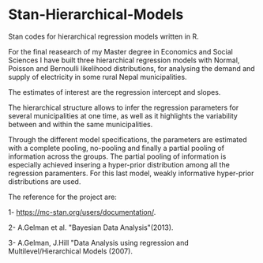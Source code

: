 # Stan-Hierarchical-Models
Stan codes for hierarchical regression models written in R.

For the final reasearch of my Master degree in Economics and Social Sciences I have built three hierarchical regression models with Normal, Poisson and Bernoulli likelihood distributions, for analysing the demand and supply of electricity in some rural Nepal municipalities.

The estimates of interest are the regression intercept and slopes.

The hierarchical structure allows to infer the regression parameters for several municipalities at one time, as well as it highlights the variability between and within the same municipalities. 

Through the different model specifications, the parameters are estimated with a complete pooling, no-pooling and finally a partial pooling of information across the groups. The partial pooling of information is especially achieved insering a hyper-prior distribution among all the regression paramenters. 
For this last model, weakly informative hyper-prior distributions are used.

The reference for the project are:

1- https://mc-stan.org/users/documentation/.

2- A.Gelman et al. "Bayesian Data Analysis"(2013).

3- A.Gelman, J.Hill "Data Analysis using regression and Multilevel/Hierarchical Models (2007).
